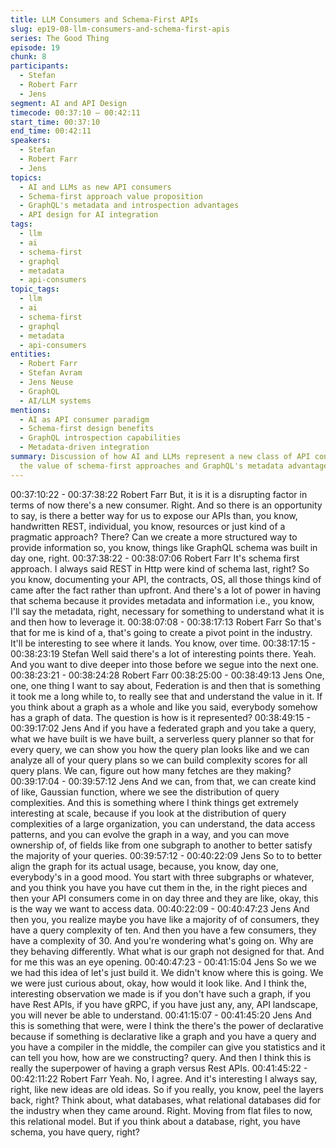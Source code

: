 ```yaml
---
title: LLM Consumers and Schema-First APIs
slug: ep19-08-llm-consumers-and-schema-first-apis
series: The Good Thing
episode: 19
chunk: 8
participants:
  - Stefan
  - Robert Farr
  - Jens
segment: AI and API Design
timecode: 00:37:10 – 00:42:11
start_time: 00:37:10
end_time: 00:42:11
speakers:
  - Stefan
  - Robert Farr
  - Jens
topics:
  - AI and LLMs as new API consumers
  - Schema-first approach value proposition
  - GraphQL's metadata and introspection advantages
  - API design for AI integration
tags:
  - llm
  - ai
  - schema-first
  - graphql
  - metadata
  - api-consumers
topic_tags:
  - llm
  - ai
  - schema-first
  - graphql
  - metadata
  - api-consumers
entities:
  - Robert Farr
  - Stefan Avram
  - Jens Neuse
  - GraphQL
  - AI/LLM systems
mentions:
  - AI as API consumer paradigm
  - Schema-first design benefits
  - GraphQL introspection capabilities
  - Metadata-driven integration
summary: Discussion of how AI and LLMs represent a new class of API consumers, highlighting
  the value of schema-first approaches and GraphQL's metadata advantages for AI integration.
---
```


00:37:10:22 - 00:37:38:22
Robert Farr
But, it is it is a disrupting factor in terms of now there's a new consumer. Right. And so there is
an opportunity to say, is there a better way for us to expose our APIs than, you know,
handwritten REST, individual, you know, resources or just kind of a pragmatic approach?
There? Can we create a more structured way to provide information so, you know, things like
GraphQL schema was built in day one, right.
00:37:38:22 - 00:38:07:06
Robert Farr
It's schema first approach. I always said REST in Http were kind of schema last, right? So you
know, documenting your API, the contracts, OS, all those things kind of came after the fact
rather than upfront. And there's a lot of power in having that schema because it provides
metadata and information i.e., you know, I'll say the metadata, right, necessary for something to
understand what it is and then how to leverage it.
00:38:07:08 - 00:38:17:13
Robert Farr
So that's that for me is kind of a, that's going to create a pivot point in the industry. It'll be
interesting to see where it lands. You know, over time.
00:38:17:15 - 00:38:23:19
Stefan
Well said there's a lot of interesting points there. Yeah. And you want to dive deeper into those
before we segue into the next one.
00:38:23:21 - 00:38:24:28
Robert Farr
00:38:25:00 - 00:38:49:13
Jens
One, one, one thing I want to say about, Federation is and then that is something it took me a
long while to, to really see that and understand the value in it. If you think about a graph as a
whole and like you said, everybody somehow has a graph of data. The question is how is it
represented?
00:38:49:15 - 00:39:17:02
Jens
And if you have a federated graph and you take a query, what we have built is we have built, a
serverless query planner so that for every query, we can show you how the query plan looks like
and we can analyze all of your query plans so we can build complexity scores for all query
plans. We can, figure out how many fetches are they making?
00:39:17:04 - 00:39:57:12
Jens
And we can, from that, we can create kind of like, Gaussian function, where we see the
distribution of query complexities. And this is something where I think things get extremely
interesting at scale, because if you look at the distribution of query complexities of a large
organization, you can understand, the data access patterns, and you can evolve the graph in a
way, and you can move ownership of, of fields like from one subgraph to another to better
satisfy the majority of your queries.
00:39:57:12 - 00:40:22:09
Jens
So to to better align the graph for its actual usage, because, you know, day one, everybody's in
a good mood. You start with three subgraphs or whatever, and you think you have you have cut
them in the, in the right pieces and then your API consumers come in on day three and they are
like, okay, this is the way we want to access data.
00:40:22:09 - 00:40:47:23
Jens
And then you, you realize maybe you have like a majority of of consumers, they have a query
complexity of ten. And then you have a few consumers, they have a complexity of 30. And
you're wondering what's going on. Why are they behaving differently. What what is our graph
not designed for that. And for me this was an eye opening.
00:40:47:23 - 00:41:15:04
Jens
So we we we had this idea of let's just build it. We didn't know where this is going. We we were
just curious about, okay, how would it look like. And I think the, interesting observation we made
is if you don't have such a graph, if you have Rest APIs, if you have gRPC, if you have just any,
any, API landscape, you will never be able to understand.
00:41:15:07 - 00:41:45:20
Jens
And this is something that were, were I think the there's the power of declarative because if
something is declarative like a graph and you have a query and you have a compiler in the
middle, the compiler can give you statistics and it can tell you how, how are we constructing?
query. And then I think this is really the superpower of having a graph versus Rest APIs.
00:41:45:22 - 00:42:11:22
Robert Farr
Yeah. No, I agree. And it's interesting I always say, right, like new ideas are old ideas. So if you
really, you know, peel the layers back, right? Think about, what databases, what relational
databases did for the industry when they came around. Right. Moving from flat files to now, this
relational model. But if you think about a database, right, you have schema, you have query,
right?